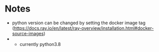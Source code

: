 # Notes
- python version can be changed by setting the docker image tag (https://docs.ray.io/en/latest/ray-overview/installation.html#docker-source-images)
- - currently python3.8